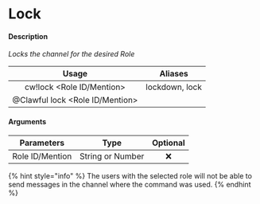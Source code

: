 # Lock

#### Description

 _Locks the channel for the desired Role_

| Usage | Aliases |
| :---: | :---: |
| cw!lock &lt;Role ID/Mention&gt; | lockdown, lock |
| @Clawful lock &lt;Role ID/Mention&gt; |  |

#### Arguments

| Parameters | Type | Optional |
| :---: | :---: | :---: |
| Role ID/Mention | String or Number | ❌ |

{% hint style="info" %}
The users with the selected role will not be able to send messages in the channel where the command was used.
{% endhint %}

